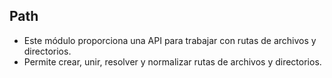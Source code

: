 ## Path 

- Este módulo proporciona una API para trabajar con rutas de archivos y directorios.
- Permite crear, unir, resolver y normalizar rutas de archivos y directorios.
